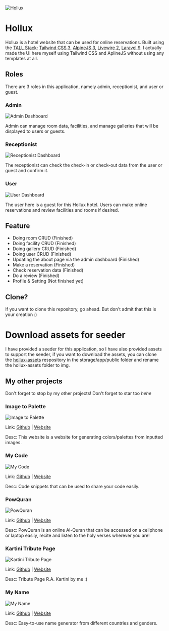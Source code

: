 ![Hollux](https://i.postimg.cc/SKm6ZkSy/Screenshot-1355.png)

# Hollux

Hollux is a hotel website that can be used for online reservations. Built using the [TALL Stack](https://tallstack.dev/): [Tailwind CSS 3](https://tailwindcss.com/), [AlpineJS 3](https://alpinejs.dev/), [Livewire 2](https://laravel-livewire.com/), [Laravel 9](https://laravel.com/). I actually made the UI here myself using Tailwind CSS and AplineJS without using any templates at all.

## Roles

There are 3 roles in this application, namely admin, receptionist, and user or guest.

### Admin

![Admin Dashboard](https://i.postimg.cc/FsZCNWYs/Screenshot-1363.png)

Admin can manage room data, facilities, and manage galleries that will be displayed to users or guests.

### Receptionist

![Receptionist Dashboard](https://i.postimg.cc/wxs3CZbL/Screenshot-1365.png)

The receptionist can check the check-in or check-out data from the user or guest and confirm it.

### User

![User Dashboard](https://i.postimg.cc/PqttNF43/Screenshot-1364.png)

The user here is a guest for this Hollux hotel. Users can make online reservations and review facilities and rooms if desired.

## Feature

- Doing room CRUD (Finished)
- Doing facility CRUD (Finished)
- Doing gallery CRUD (Finished)
- Doing user CRUD (Finished)
- Updating the about page via the admin dashboard (Finished)
- Make a reservation (Finished)
- Check reservation data (Finished)
- Do a review (Finished)
- Profile & Setting (Not finished yet)

## Clone?

If you want to clone this repository, go ahead. But don't admit that this is your creation :)

# Download assets for seeder

I have provided a seeder for this application, so I have also provided assets to support the seeder, if you want to download the assets, you can clone the [hollux-assets](https://github.com/abinoval/hollux-assets) respository in the storage/app/public folder and rename the hollux-assets folder to img.

## My other projects

Don't forget to stop by my other projects! Don't forget to star too *hehe*

### Image to Palette

![Image to Palette](https://i.postimg.cc/44rsp3Ph/Screenshot-1362.png)

Link: [Github](https://github.com/abinoval/image-to-palette) | [Website](https://ksana.in/itp)

Desc: This website is a website for generating colors/palettes from inputted images.

### My Code

![My Code](https://i.postimg.cc/GpNkbYPp/Screenshot-1359.png)

Link: [Github](https://github.com/abinoval/my-code) | [Website](http://mycode.great-site.net/)

Desc: Code snippets that can be used to share your code easily.

### PowQuran

![PowQuran](https://i.postimg.cc/0NHCrhvP/Screenshot-1358.png)

Link: [Github](https://github.com/abinoval/PowQuran) | [Website](https://abinoval.github.io/PowQuran/)

Desc: PowQuran is an online Al-Quran that can be accessed on a cellphone or laptop easily, recite and listen to the holy verses wherever you are!

### Kartini Tribute Page

![Kartini Tribute Page](https://i.postimg.cc/D0zF5WDq/Screenshot-1361.png)

Link: [Github](https://github.com/abinoval/kartini-tribute-page) | [Website](http://radenayukartini.great-site.net/)

Desc: Tribute Page R.A. Kartini by me :)

### My Name

![My Name](https://i.postimg.cc/pLcjB86B/Screenshot-1360.png)

Link: [Github](https://github.com/abinoval/myname) | [Website](https://ksana.in/my)

Desc: Easy-to-use name generator from different countries and genders.
